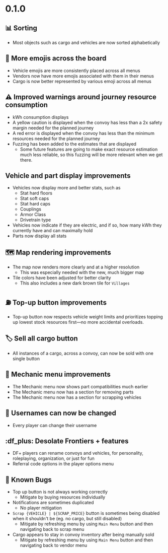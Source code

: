 <!------ 0.1.0 -------------------------------------------------------------------------------------------------------->
# 0.1.0


## 📊 Sorting
- Most objects such as cargo and vehicles are now sorted alphabetically


## 🫥 More emojis across the board
- Vehicle emojis are more consistently placed across all menus
- Vendors now have more emojis associated with them in their menus
- Cargo is now better represented by various emoji across all menus


## ⚠️ Improved warnings around journey resource consumption
- kWh consumption displays
- A yellow caution is displayed when the convoy has less than a 2x safety margin needed for the planned journey
- A red error is displayed when the convoy has less than the minimum resources needed for the planned journey
- Fuzzing has been added to the estimates that are displayed
  - Some future features are going to make exact resource estimation much less reliable, so this fuzzing will be more relevant when we get there.


## Vehicle and part display improvements
- Vehicles now display more and better stats, such as
  - Stat hard floors
  - Stat soft caps
  - Stat hard caps
  - Couplings
  - Armor Class
  - Drivetrain type
- Vehicles now indicate if they are electric, and if so, how many kWh they currently have and can maximally hold
- Parts now display all stats


## 🗺️ Map rendering improvements
- The map now renders more clearly and at a higher resolution
  - This was especially needed with the new, much bigger map
- Tile colors have been adjusted for better clarity
  - This also includes a new dark brown tile for `Villages`


## ⛽️ Top-up button improvements
- Top-up button now respects vehicle weight limits and prioritizes topping up lowest stock resources first—no more accidental overloads.


## 🏷️ Sell all cargo button
- All instances of a cargo, across a convoy, can now be sold with one single button


## 🔧 Mechanic menu improvements
- The Mechanic menu now shows part compatibilities much earlier
- The Mechanic menu now has a section for removing parts
- The Mechanic menu now has a section for scrapping vehicles


## 🪪 Usernames can now be changed
- Every player can change their username


## :df_plus: Desolate Frontiers + features
- DF+ players can rename convoys and vehicles, for personality, roleplaying, organization, or just for fun
- Referral code options in the player options menu


## 🐛 Known Bugs
- Top up button is not always working correctly
  - Mitigate by buying resources individually
- Notifications are sometimes duplicated
  - No player mitigation
- `Scrap {VEHICLE} | ${SCRAP_PRICE}` button is sometimes being disabled when it shouldn't be (eg. no cargo, but still disabled)
  - Mitigate by refreshing menu by using `Main Menu` button and then navigating back to scrap menu
- Cargo appears to stay in convoy inventory after being manually sold
  - Mitigate by refreshing menu by using `Main Menu` button and then navigating back to vendor menu
